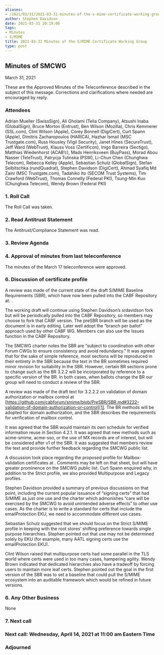 ```yaml
---
aliases:
- /2021/03/31/2021-03-31-minutes-of-the-s-mime-certificate-working-group/
author: Stephen Davidson
date: 2021-03-31 20:19:00
tags:
- Minutes
- S/MIME
title: 2021-03-31 Minutes of the S/MIME Certificate Working Group
type: post
---
```


## Minutes of SMCWG

March 31, 2021

These are the Approved Minutes of the Teleconference described in the subject of this message. Corrections and clarifications where needed are encouraged by reply.

### Attendees

Adrian Mueller (SwissSign), Ali Gholami (Telia Company), Atsushi Inaba (GlobalSign), Bruce Morton (Entrust), Ben Wilson (Mozilla), Chris Kemmerer (SSL.com), Clint Wilson (Apple), Corey Bonnell (DigiCert), Curt Spann (Apple), Dimitris Zacharopoulos (HARICA), Hazhar Ismail (MSC Trustgate.com), Russ Housley (Vigil Security), Janet Hines (SecureTrust), Jeff Ward (WebTrust), Klauss Voss (Zertificon), Inigo Barreira (Sectigo), Matthias Wiedenhorst (ACAB’c), Mads Henriksveen (BuyPass), Morad Abou Nasser (TeleTrust), Patrycja Tulinska (PSW), Li-Chun Chen (Chunghwa Telecom), Rebecca Kelley (Apple), Sebastian Schulz (GlobalSign), Stefan Selbitschka (rundQuadrat), Stephen Davidson (DigiCert), Ahmad Syafiq Md Zaini (MSC Trustgate.com), Tadahiko Ito (SECOM Trust Systems), Tim Crawford (WebTrust), Thomas Connelly (Federal PKI), Tsung-Min Kuo (Chunghwa Telecom), Wendy Brown (Federal PKI)

### 1. Roll Call

The Roll Call was taken.

### 2. Read Antitrust Statement

The Antitrust/Compliance Statement was read.

### 3. Review Agenda

### 4. Approval of minutes from last teleconference

The minutes of the March 17 teleconference were approved.

### 6. Discussion of certificate profile

A review was made of the current state of the draft S/MIME Baseline Requirements (SBR), which have now been pulled into the CABF Repository at: .

The working draft will continue using Stephen Davidson’s srdavidson fork but will be periodically pulled into the CABF Repository, so members may choose to fork that CABF version. The preSBR branch will be used as the document is in early editing. Later well adopt the “branch per ballot” approach used by other CABF WG. Members can also use the Issues function in the CABF Repository.

The SMCWG charter notes the SBR are “subject to coordination with other Forum CWGs to ensure consistency and avoid redundancy.” It was agreed that for the sake of simple reference, most sections will be reproduced in their entirety in the SBR because the text in the BR sometimes required minor revision for suitability in the SBR. However, certain BR sections prone to change such as the BR 3.2.2 will be incorporated by reference to a specific version of the BR. In both cases, when ballots change the BR our group will need to conduct a review of the SBR.

A review was made of the draft text for 3.2.2.2 on validation of domain authorization or mailbox control at [https://github.com/cabforum/smime/blob/PreSBR/SBR.md#3222–validation-of-domain-authorization-or-control][1]. The BR methods will be adopted for domain authorization, and the SBR describes the requirements for verification of mailbox control.

It was agreed that the SBR would maintain its own schedule for verified information reuse in Section 4.2.1. It was agreed that new methods such as acme-smime, acme-sso, or the use of MX records are of interest, but will be considered after v1 of the SBR. It was suggested that members review the text and provide further feedback regarding the SMCWG public list.

A discussion took place regarding the proposed profile for Mailbox-validation certificates at . Comments may be left on that sheet, but will have greater prominence on the SMCWG public list. Curt Spann enquired why, in addition to the Strict profile, we also provided Multipurpose and Legacy profiles.

Stephen Davidson provided a summary of previous discussions on that point, including the current popular issuance of “signing certs” that had S/MIME as just one use and the charter which admonishes “care will be exercised by the SMCWG to avoid unintended adverse effects” to other use cases. As the charter is to write a standard for certs that include the emailProtection EKU, we need to accommodate different use cases.

Sebastian Schulz suggested that we should focus on the Strict S/MIME profile in keeping with the root stores’ shifting preference towards single purpose hierarchies. Stephen pointed out that use may not be determined solely by EKU (for example, many AATL signing certs use the emailProtection EKU).

Clint Wilson raised that multipurpose certs had some parallel in the TLS world where certs were used in too many cases, hampering agility. Wendy Brown indicated that dedicated hierarchies also have a tradeoff by forcing users to maintain more leaf certs. Stephen pointed out the goal in the first version of the SBR was to set a baseline that could pull the S/MIME ecosystem into an auditable framework which would be refined in future versions.

### 6. Any Other Business

None

### 7. Next call

### Next call: Wednesday, April 14, 2021 at 11:00 am Eastern Time

### Adjourned

[1]: https://github.com/cabforum/smime/blob/PreSBR/SBR.md#3222--validation-of-domain-authorization-or-control
